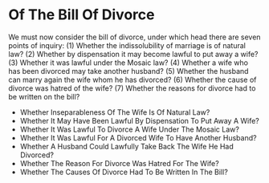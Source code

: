 # Of The Bill Of Divorce

We must now consider the bill of divorce, under which head there are seven points of inquiry:
(1) Whether the indissolubility of marriage is of natural law?
(2) Whether by dispensation it may become lawful to put away a wife?
(3) Whether it was lawful under the Mosaic law?
(4) Whether a wife who has been divorced may take another husband?
(5) Whether the husband can marry again the wife whom he has divorced?
(6) Whether the cause of divorce was hatred of the wife?
(7) Whether the reasons for divorce had to be written on the bill?

* Whether Inseparableness Of The Wife Is Of Natural Law?
* Whether It May Have Been Lawful By Dispensation To Put Away A Wife?
* Whether It Was Lawful To Divorce A Wife Under The Mosaic Law?
* Whether It Was Lawful For A Divorced Wife To Have Another Husband?
* Whether A Husband Could Lawfully Take Back The Wife He Had Divorced?
* Whether The Reason For Divorce Was Hatred For The Wife?
* Whether The Causes Of Divorce Had To Be Written In The Bill?